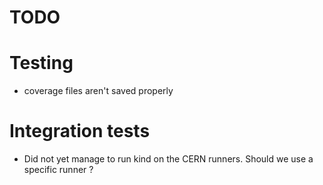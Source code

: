 TODO
====

# Testing

* coverage files aren't saved properly

# Integration tests

* Did not yet manage to run kind on the CERN runners. Should we use a specific runner ?
